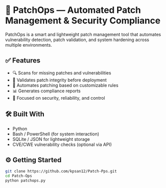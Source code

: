 # 🔧 PatchOps — Automated Patch Management & Security Compliance

PatchOps is a smart and lightweight patch management tool that automates vulnerability detection, patch validation, and system hardening across multiple environments.

## ✅ Features

* 🔍 Scans for missing patches and vulnerabilities
* 🧠 Validates patch integrity before deployment
* 🚀 Automates patching based on customizable rules
* 📊 Generates compliance reports
* 🔐 Focused on security, reliability, and control

## 🛠️ Built With

* Python
* Bash / PowerShell (for system interaction)
* SQLite / JSON for lightweight storage
* CVE/CWE vulnerability checks (optional via API)

## ⚙️ Getting Started

```bash
git clone https://github.com/kpsan12/Patch-Pps.git
cd Patch-Ops
python patchops.py
```



